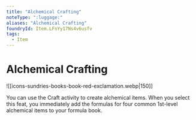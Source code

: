 ```yaml
---
title: "Alchemical Crafting"
noteType: ":luggage:"
aliases: "Alchemical Crafting"
foundryId: Item.LFnYy17Ns4v6usfv
tags:
  - Item
---
```


# Alchemical Crafting
![[icons-sundries-books-book-red-exclamation.webp|150]]

You can use the Craft activity to create alchemical items. When you select this feat, you immediately add the formulas for four common 1st-level alchemical items to your formula book.

